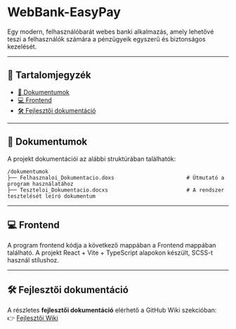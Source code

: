 # WebBank-EasyPay

Egy modern, felhasználóbarát webes banki alkalmazás, amely lehetővé teszi a felhasználók számára a pénzügyeik egyszerű és biztonságos kezelését.

---

## 📁 Tartalomjegyzék

- [📄 Dokumentumok](#-dokumentumok)
- [💻 Frontend](#-frontend)
- [🛠️ Fejlesztői dokumentáció](#-fejlesztői-dokumentáció)

---

## 📄 Dokumentumok

A projekt dokumentációi az alábbi struktúrában találhatók:

```plaintext
/dokumentumok
├── Felhasznaloi_Dokumentacio.doxs                       # Útmutató a program használatához
├── Teszteloi_Dokumentacio.docxs                         # A rendszer tesztelését leíró dokumentum
```

---

## 💻 Frontend

A program frontend kódja a következő mappában a Frontend mappában található.
A projekt React + Vite + TypeScript alapokon készült, SCSS-t használ stílushoz.

---

## 🛠️ Fejlesztői dokumentáció

A részletes **fejlesztői dokumentáció** elérhető a GitHub Wiki szekcióban:  
👉 [Fejlesztői Wiki](../../wiki)
